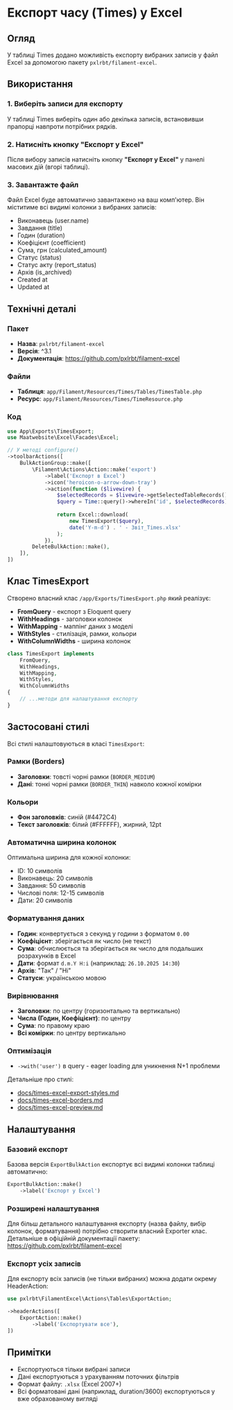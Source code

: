 # Експорт часу (Times) у Excel

## Огляд

У таблиці Times додано можливість експорту вибраних записів у файл Excel за допомогою пакету `pxlrbt/filament-excel`.

## Використання

### 1. Виберіть записи для експорту

У таблиці Times виберіть один або декілька записів, встановивши прапорці навпроти потрібних рядків.

### 2. Натисніть кнопку "Експорт у Excel"

Після вибору записів натисніть кнопку **"Експорт у Excel"** у панелі масових дій (вгорі таблиці).

### 3. Завантажте файл

Файл Excel буде автоматично завантажено на ваш комп'ютер. Він міститиме всі видимі колонки з вибраних записів:

- Виконавець (user.name)
- Завдання (title)
- Годин (duration)
- Коефіцієнт (coefficient)
- Сума, грн (calculated_amount)
- Статус (status)
- Статус акту (report_status)
- Архів (is_archived)
- Created at
- Updated at

## Технічні деталі

### Пакет
- **Назва**: `pxlrbt/filament-excel`
- **Версія**: ^3.1
- **Документація**: https://github.com/pxlrbt/filament-excel

### Файли
- **Таблиця**: `app/Filament/Resources/Times/Tables/TimesTable.php`
- **Ресурс**: `app/Filament/Resources/Times/TimeResource.php`

### Код

```php
use App\Exports\TimesExport;
use Maatwebsite\Excel\Facades\Excel;

// У методі configure()
->toolbarActions([
    BulkActionGroup::make([
        \Filament\Actions\Action::make('export')
            ->label('Експорт в Excel')
            ->icon('heroicon-o-arrow-down-tray')
            ->action(function ($livewire) {
                $selectedRecords = $livewire->getSelectedTableRecords()->pluck('id');
                $query = Time::query()->whereIn('id', $selectedRecords);
                
                return Excel::download(
                    new TimesExport($query),
                    date('Y-m-d') . ' - Звіт_Times.xlsx'
                );
            }),
        DeleteBulkAction::make(),
    ]),
])
```

## Клас TimesExport

Створено власний клас `/app/Exports/TimesExport.php` який реалізує:

- **FromQuery** - експорт з Eloquent query
- **WithHeadings** - заголовки колонок  
- **WithMapping** - маппінг даних з моделі
- **WithStyles** - стилізація, рамки, кольори
- **WithColumnWidths** - ширина колонок

```php
class TimesExport implements 
    FromQuery, 
    WithHeadings, 
    WithMapping, 
    WithStyles, 
    WithColumnWidths
{
    // ...методи для налаштування експорту
}
```

## Застосовані стилі

Всі стилі налаштовуються в класі `TimesExport`:

### Рамки (Borders)
- **Заголовки**: товсті чорні рамки (`BORDER_MEDIUM`)
- **Дані**: тонкі чорні рамки (`BORDER_THIN`) навколо кожної комірки

### Кольори
- **Фон заголовків**: синій (#4472C4)
- **Текст заголовків**: білий (#FFFFFF), жирний, 12pt

### Автоматична ширина колонок
Оптимальна ширина для кожної колонки:
- ID: 10 символів
- Виконавець: 20 символів
- Завдання: 50 символів
- Числові поля: 12-15 символів
- Дати: 20 символів

### Форматування даних
- **Годин**: конвертується з секунд у години з форматом `0.00`
- **Коефіцієнт**: зберігається як число (не текст)
- **Сума**: обчислюється та зберігається як число для подальших розрахунків в Excel
- **Дати**: формат `d.m.Y H:i` (наприклад: `26.10.2025 14:30`)
- **Архів**: "Так" / "Ні"
- **Статуси**: українською мовою

### Вирівнювання
- **Заголовки**: по центру (горизонтально та вертикально)
- **Числа (Годин, Коефіцієнт)**: по центру
- **Сума**: по правому краю
- **Всі комірки**: по центру вертикально

### Оптимізація
- `->with('user')` в query - eager loading для уникнення N+1 проблеми

Детальніше про стилі: 
- [docs/times-excel-export-styles.md](times-excel-export-styles.md)
- [docs/times-excel-borders.md](times-excel-borders.md)
- [docs/times-excel-preview.md](times-excel-preview.md)

## Налаштування

### Базовий експорт

Базова версія `ExportBulkAction` експортує всі видимі колонки таблиці автоматично:

```php
ExportBulkAction::make()
    ->label('Експорт у Excel')
```

### Розширені налаштування

Для більш детального налаштування експорту (назва файлу, вибір колонок, форматування) потрібно створити власний Exporter клас. Детальніше в офіційній документації пакету: https://github.com/pxlrbt/filament-excel

### Експорт усіх записів

Для експорту всіх записів (не тільки вибраних) можна додати окрему HeaderAction:

```php
use pxlrbt\FilamentExcel\Actions\Tables\ExportAction;

->headerActions([
    ExportAction::make()
        ->label('Експортувати все'),
])
```

## Примітки

- Експортуються тільки вибрані записи
- Дані експортуються з урахуванням поточних фільтрів
- Формат файлу: `.xlsx` (Excel 2007+)
- Всі форматовані дані (наприклад, duration/3600) експортуються у вже обрахованому вигляді

